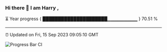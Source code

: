 ### Hi there 👋 I am Harry , 

⏳ Year progress { █████████████████████▁▁▁▁▁▁▁▁▁ } 70.51 %

---

⏰ Updated on Fri, 15 Sep 2023 09:05:10 GMT

![Progress Bar CI](https://github.com/duykhang68/duykhang68/workflows/Progress%20Bar%20CI/badge.svg)
